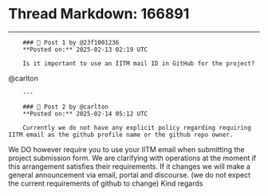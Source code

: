 # Thread Markdown: 166891

---

        ### 💬 Post 1 by @23f1001236  
        **Posted on:** 2025-02-13 02:19 UTC  

        Is it important to use an IITM mail ID in GitHub for the project?
@carlton

        ---

        ### 💬 Post 2 by @carlton  
        **Posted on:** 2025-02-14 05:12 UTC  

        Currently we do not have any explicit policy regarding requiring IITM email as the github profile name or the github repo owner.
We DO however require you to use your IITM email when submitting the project submission form.
We are clarifying with operations at the moment if this arrangement satisfies their requirements. If it changes we will make a general announcement via email, portal and discourse.
(we do not expect the current requirements of github to change)
Kind regards

        